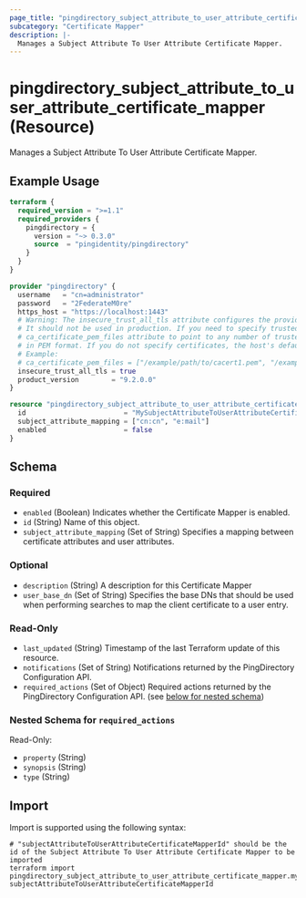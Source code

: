 ```yaml
---
page_title: "pingdirectory_subject_attribute_to_user_attribute_certificate_mapper Resource - terraform-provider-pingdirectory"
subcategory: "Certificate Mapper"
description: |-
  Manages a Subject Attribute To User Attribute Certificate Mapper.
---
```


# pingdirectory_subject_attribute_to_user_attribute_certificate_mapper (Resource)

Manages a Subject Attribute To User Attribute Certificate Mapper.

## Example Usage

```terraform
terraform {
  required_version = ">=1.1"
  required_providers {
    pingdirectory = {
      version = "~> 0.3.0"
      source  = "pingidentity/pingdirectory"
    }
  }
}

provider "pingdirectory" {
  username   = "cn=administrator"
  password   = "2FederateM0re"
  https_host = "https://localhost:1443"
  # Warning: The insecure_trust_all_tls attribute configures the provider to trust any certificate presented by the PingDirectory server.
  # It should not be used in production. If you need to specify trusted CA certificates, use the
  # ca_certificate_pem_files attribute to point to any number of trusted CA certificate files
  # in PEM format. If you do not specify certificates, the host's default root CA set will be used.
  # Example:
  # ca_certificate_pem_files = ["/example/path/to/cacert1.pem", "/example/path/to/cacert2.pem"]
  insecure_trust_all_tls = true
  product_version        = "9.2.0.0"
}

resource "pingdirectory_subject_attribute_to_user_attribute_certificate_mapper" "mySubjectAttributeToUserAttributeCertificateMapper" {
  id                        = "MySubjectAttributeToUserAttributeCertificateMapper"
  subject_attribute_mapping = ["cn:cn", "e:mail"]
  enabled                   = false
}
```

<!-- schema generated by tfplugindocs -->
## Schema

### Required

- `enabled` (Boolean) Indicates whether the Certificate Mapper is enabled.
- `id` (String) Name of this object.
- `subject_attribute_mapping` (Set of String) Specifies a mapping between certificate attributes and user attributes.

### Optional

- `description` (String) A description for this Certificate Mapper
- `user_base_dn` (Set of String) Specifies the base DNs that should be used when performing searches to map the client certificate to a user entry.

### Read-Only

- `last_updated` (String) Timestamp of the last Terraform update of this resource.
- `notifications` (Set of String) Notifications returned by the PingDirectory Configuration API.
- `required_actions` (Set of Object) Required actions returned by the PingDirectory Configuration API. (see [below for nested schema](#nestedatt--required_actions))

<a id="nestedatt--required_actions"></a>
### Nested Schema for `required_actions`

Read-Only:

- `property` (String)
- `synopsis` (String)
- `type` (String)

## Import

Import is supported using the following syntax:

```shell
# "subjectAttributeToUserAttributeCertificateMapperId" should be the id of the Subject Attribute To User Attribute Certificate Mapper to be imported
terraform import pingdirectory_subject_attribute_to_user_attribute_certificate_mapper.mySubjectAttributeToUserAttributeCertificateMapper subjectAttributeToUserAttributeCertificateMapperId
```

